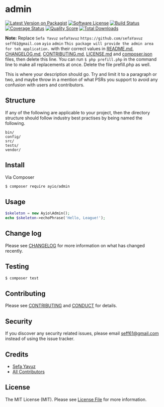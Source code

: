 # admin

[![Latest Version on Packagist][ico-version]][link-packagist]
[![Software License][ico-license]](LICENSE.md)
[![Build Status][ico-travis]][link-travis]
[![Coverage Status][ico-scrutinizer]][link-scrutinizer]
[![Quality Score][ico-code-quality]][link-code-quality]
[![Total Downloads][ico-downloads]][link-downloads]

**Note:** Replace ```Sefa Yavuz``` ```sefaYavuz``` ```https://github.com/sefaYavuz``` ```seff61@gmail.com``` ```ayio``` ```admin``` ```This package will provide the admin area for teh application.``` with their correct values in [README.md](README.md), [CHANGELOG.md](CHANGELOG.md), [CONTRIBUTING.md](CONTRIBUTING.md), [LICENSE.md](LICENSE.md) and [composer.json](composer.json) files, then delete this line. You can run `$ php prefill.php` in the command line to make all replacements at once. Delete the file prefill.php as well.

This is where your description should go. Try and limit it to a paragraph or two, and maybe throw in a mention of what
PSRs you support to avoid any confusion with users and contributors.

## Structure

If any of the following are applicable to your project, then the directory structure should follow industry best practises by being named the following.

```
bin/        
config/
src/
tests/
vendor/
```


## Install

Via Composer

``` bash
$ composer require ayio/admin
```

## Usage

``` php
$skeleton = new Ayio\Admin();
echo $skeleton->echoPhrase('Hello, League!');
```

## Change log

Please see [CHANGELOG](CHANGELOG.md) for more information on what has changed recently.

## Testing

``` bash
$ composer test
```

## Contributing

Please see [CONTRIBUTING](CONTRIBUTING.md) and [CONDUCT](CONDUCT.md) for details.

## Security

If you discover any security related issues, please email seff61@gmail.com instead of using the issue tracker.

## Credits

- [Sefa Yavuz][link-author]
- [All Contributors][link-contributors]

## License

The MIT License (MIT). Please see [License File](LICENSE.md) for more information.

[ico-version]: https://img.shields.io/packagist/v/ayio/admin.svg?style=flat-square
[ico-license]: https://img.shields.io/badge/license-MIT-brightgreen.svg?style=flat-square
[ico-travis]: https://img.shields.io/travis/ayio/admin/master.svg?style=flat-square
[ico-scrutinizer]: https://img.shields.io/scrutinizer/coverage/g/ayio/admin.svg?style=flat-square
[ico-code-quality]: https://img.shields.io/scrutinizer/g/ayio/admin.svg?style=flat-square
[ico-downloads]: https://img.shields.io/packagist/dt/ayio/admin.svg?style=flat-square

[link-packagist]: https://packagist.org/packages/ayio/admin
[link-travis]: https://travis-ci.org/ayio/admin
[link-scrutinizer]: https://scrutinizer-ci.com/g/ayio/admin/code-structure
[link-code-quality]: https://scrutinizer-ci.com/g/ayio/admin
[link-downloads]: https://packagist.org/packages/ayio/admin
[link-author]: https://github.com/sefaYavuz
[link-contributors]: ../../contributors
